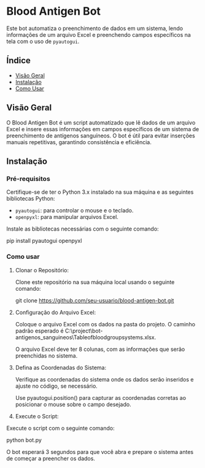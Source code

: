 # Blood Antigen Bot

Este bot automatiza o preenchimento de dados em um sistema, lendo informações de um arquivo Excel e preenchendo campos específicos na tela com o uso de `pyautogui`.

## Índice

- [Visão Geral](#visão-geral)
- [Instalação](#instalação)
- [Como Usar](#como-usar)

## Visão Geral

O Blood Antigen Bot é um script automatizado que lê dados de um arquivo Excel e insere essas informações em campos específicos de um sistema de preenchimento de antígenos sanguíneos. O bot é útil para evitar inserções manuais repetitivas, garantindo consistência e eficiência.

## Instalação

### Pré-requisitos

Certifique-se de ter o Python 3.x instalado na sua máquina e as seguintes bibliotecas Python:

- `pyautogui`: para controlar o mouse e o teclado.
- `openpyxl`: para manipular arquivos Excel.

Instale as bibliotecas necessárias com o seguinte comando:

pip install pyautogui openpyxl

### Como usar

1. Clonar o Repositório:

   Clone este repositório na sua máquina local usando o seguinte comando:

   git clone https://github.com/seu-usuario/blood-antigen-bot.git

2. Configuração do Arquivo Excel:

   Coloque o arquivo Excel com os dados na pasta do projeto. O caminho padrão esperado é C:\project\bot-antigenos_sanguineos\Tableofbloodgroupsystems.xlsx.

   O arquivo Excel deve ter 8 colunas, com as informações que serão preenchidas no sistema.

3. Defina as Coordenadas do Sistema:

   Verifique as coordenadas do sistema onde os dados serão inseridos e ajuste no código, se necessário.

   Use pyautogui.position() para capturar as coordenadas corretas ao posicionar o mouse sobre o campo desejado.

4. Execute o Script:

Execute o script com o seguinte comando:

python bot.py

   O bot esperará 3 segundos para que você abra e prepare o sistema antes de começar a preencher os dados.